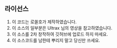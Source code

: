 ## 라이선스
1. 이 코드는 로쏠호가 제작하였습니다.
2. 이 소스의 일부분은 Ultrax 님의 영상을 참고하였습니다.
3. 이 소스를 2차 창작하여 깃허브에 업로드 하지 마세요.
4. 이 소스코드를 남한테 뿌리지 말고 당신만 쓰세요.